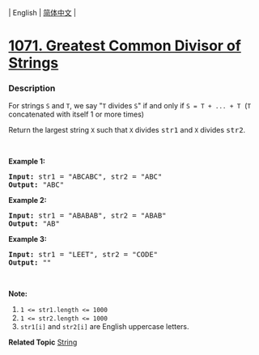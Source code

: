 | English | [简体中文](README.md) |

# [1071. Greatest Common Divisor of Strings](https://leetcode-cn.com/problems/greatest-common-divisor-of-strings)
 ### Description
<p>For strings <code>S</code> and <code>T</code>, we say &quot;<code>T</code> divides <code>S</code>&quot; if and only if <code>S = T + ... + T</code>&nbsp; (<code>T</code> concatenated with itself 1 or more times)</p>

<p>Return the largest string <code>X</code> such that <code>X</code> divides <font face="monospace">str1</font>&nbsp;and <code>X</code> divides <font face="monospace">str2</font>.</p>

<p>&nbsp;</p>

<p><strong>Example 1:</strong></p>

<pre>
<strong>Input: </strong>str1 = <span id="example-input-1-1">&quot;ABCABC&quot;</span>, str2 = <span id="example-input-1-2">&quot;ABC&quot;</span>
<strong>Output: </strong><span id="example-output-1">&quot;ABC&quot;</span>
</pre>

<p><strong>Example 2:</strong></p>

<pre>
<strong>Input: </strong>str1 = <span id="example-input-2-1">&quot;ABABAB&quot;</span>, str2 = <span id="example-input-2-2">&quot;ABAB&quot;</span>
<strong>Output: </strong><span id="example-output-2">&quot;AB&quot;</span>
</pre>

<p><strong>Example 3:</strong></p>

<pre>
<strong>Input: </strong>str1 = <span id="example-input-3-1">&quot;LEET&quot;</span>, str2 = <span id="example-input-3-2">&quot;CODE&quot;</span>
<strong>Output: </strong><span id="example-output-3">&quot;&quot;</span>
</pre>

<p>&nbsp;</p>

<p><strong>Note:</strong></p>

<ol>
	<li><code>1 &lt;= str1.length &lt;= 1000</code></li>
	<li><code>1 &lt;= str2.length &lt;= 1000</code></li>
	<li><code>str1[i]</code> and <code>str2[i]</code> are English uppercase letters.</li>
</ol>

**Related Topic**  [String](https://leetcode-cn.com/tag/string) 
